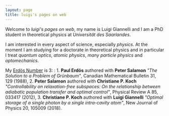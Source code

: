 ```yaml
---
layout: page
title: luigi's pages on web
---
```


<!-- <img src="./img/luigishapebg.png" alt="luigi" style="float:left;margin-right:20px" height="200" /> -->

Welcome to *luigi's pages on web*, my name is Luigi Giannelli and I am a PhD student in theoretical physics at  *Universität des Saarlandes*.

I am interested in every aspect of science, especially *physics*. At the moment I am studying for a doctorate in theoretical physics and in particular I treat *quantum optics*, *atomic physics*, *many particle physics* and *optomechanics*.

My [Erdös Number](https://www.oakland.edu/enp/) is 3:
: 1. **Paul Erdös** authored with **Peter Salamon** *"The Solution to a Problem of Grünbaum"*, Canadian Mathematical Bulletin 31, 129 (1988),
  2. **Peter Salamon** authored with **Christiane P. Koch** *"Controllability on relaxation-free subspaces: On the relationship between adiabatic population transfer and optimal control"*, Physical Review A 85, 033417 (2012),
  3. **Christiane P. Koch** authored with **Luigi Giannelli** *"Optimal storage of a single photon by a single intra-cavity atom"*, New Journal of Physics 20, 105009 (2018).
